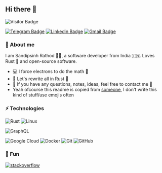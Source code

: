 ## Hi there 👋

![Visitor Badge](https://visitor-badge.laobi.icu/badge?page_id=ssddOnTop)

[![Telegram Badge](https://img.shields.io/badge/-@ssdddev-blue?style=flat-square&logo=Telegram&logoColor=white&link=https://t.me/ssdddev/)](https://ssdddev.t.me/)
[![Linkedin Badge](https://img.shields.io/badge/-Sandipsinh%20Rathod-blue?style=flat-square&logo=Linkedin&logoColor=white&link=https://www.linkedin.com/in/ssdddev/)](https://www.linkedin.com/in/ssdddev/)
[![Gmail Badge](https://img.shields.io/badge/-zotbysandip@gmail.com-c14438?style=flat-square&logo=Gmail&logoColor=white&link=mailto:zotbysandip@gmail.com)](mailto:zotbysandip@gmail.com)

### 🙈 About me

I am Sandipsinh Rathod :man_technologist:, a software developer from India :india:. Loves Rust :crab: and open-source software.

* :computer: I force electrons to do the math :muscle:
* :crab:  Let's rewrite all in Rust :pleading_face:
* :notebook_with_decorative_cover: If you have any questions, notes, ideas, feel free to contact me 💬
* Yeah ofcourse this readme is copied from [someone](https://github.com/TheBestTvarynka), I don't write this kind of stuff/use emojis often

### ⚡ Technologies

![Rust](https://img.shields.io/badge/-Rust-5c1e0f?style=flat-square&logo=Rust)
![Linux](https://img.shields.io/badge/-Linux-0f331b?style=flat-square&logo=Linux)
<!-- ![macOS](https://img.shields.io/badge/macOS-blue?logo=apple&logoColor=white)
 -->
![GraphQL](https://img.shields.io/badge/GraphQL-red?logo=graphql&logoColor=white)

![Google Cloud](https://img.shields.io/badge/Google%20Cloud-black?style=flat-square&logo=google-cloud)
![Docker](https://img.shields.io/badge/-Docker-black?style=flat-square&logo=docker)
![Git](https://img.shields.io/badge/-Git-black?style=flat-square&logo=git)
![GitHub](https://img.shields.io/badge/-GitHub-black?style=flat-square&logo=github)

### 🧸 Fun

[![stack**overflow**](https://img.shields.io/badge/-Stackoverflow-black?style=flat-square&logo=stackoverflow)](https://stackoverflow.com/users/13327203/sandip)

<!--- ![Top Langs](https://github-readme-stats.vercel.app/api/top-langs/?username=ssddOnTop&hide=TeX&layout=compact) --->
